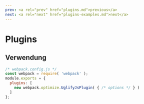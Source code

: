 ```yaml
---
prev: <a rel="prev" href="plugins.md">previous</a>
next: <a rel="next" href="plugins-examples.md">next</a>
---
```


# Plugins

## Verwendung

```js
/* webpack.config.js */
const webpack = require( 'webpack' );
module.exports = {
  plugins: [
    new webpack.optimize.UglifyJsPlugin( { /* options */ } )
  ]
};
```


<aside>
</aside>

